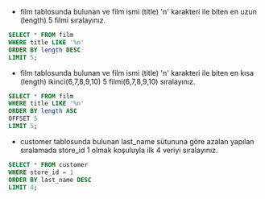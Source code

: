 - film tablosunda bulunan ve film ismi (title) 'n' karakteri ile biten en uzun (length) 5 filmi sıralayınız.
```sql
SELECT * FROM film
WHERE title LIKE '%n'
ORDER BY length DESC
LIMIT 5;
```
- film tablosunda bulunan ve film ismi (title) 'n' karakteri ile biten en kısa (length) ikinci(6,7,8,9,10) 5 filmi(6,7,8,9,10) sıralayınız.
```sql
SELECT * FROM film
WHERE title LIKE '%n'
ORDER BY length ASC
OFFSET 5
LIMIT 5;
```
- customer tablosunda bulunan last_name sütununa göre azalan yapılan sıralamada store_id 1 olmak koşuluyla ilk 4 veriyi sıralayınız.
```sql
SELECT * FROM customer
WHERE store_id = 1
ORDER BY last_name DESC
LIMIT 4;
```
